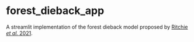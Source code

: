 # forest_dieback_app

A streamlit implementation of the forest dieback model proposed by [Ritchie *et al.* 2021](https://www.nature.com/articles/s41586-021-03263-2).
